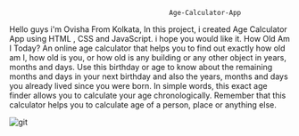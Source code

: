                                             Age-Calculator-App
Hello guys i'm Ovisha From Kolkata, In this project, i created Age Calculator App using HTML , CSS and JavaScript. i hope you would like it.
How Old Am I Today?
An online age calculator that helps you to find out exactly how old am I, how old is you, or how old is any building or any other object in years, months and days. Use this birthday 
or age to know about the remaining months and days in your next birthday and also the years, months and days you already lived since you were born. In simple words, this exact age finder 
allows you to calculate your age chronologically.
Remember that this calculator helps you to calculate age of a person, place or anything else.



![git](https://github.com/user-attachments/assets/fdbdf2d7-2d12-412c-9303-bc1a356c367e)



 
